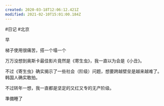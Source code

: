 ```yaml
---
created: 2020-03-18T12:06:12.421Z
modified: 2021-02-10T15:01:00.184Z
---
```

#日记 #北京

<!-- @timer "date":"Mon Feb 10 2020 09:02:28 GMT+0800 (CST)" -->

早

<!-- @timer "date":"Mon Feb 10 2020 13:20:00 GMT+0800 (CST)","duration":"about 4 hours" -->

梯子使用很痛苦，搭一个塌一个

万万没想到奥斯卡最佳影片竟然是《寄生虫》，我一直以为会是《小丑》。

不过《寄生虫》确实揭示了一些社会（阶级）问题，想要跨越壁垒是越来越难了。韩国人确实敢拍。

不过转年一想，我一直都是坚定的又红又专的无产阶级。

<!-- @timer "date":"Mon Feb 10 2020 23:54:40 GMT+0800 (CST)","duration":"about 11 hours" -->

準備睡了
